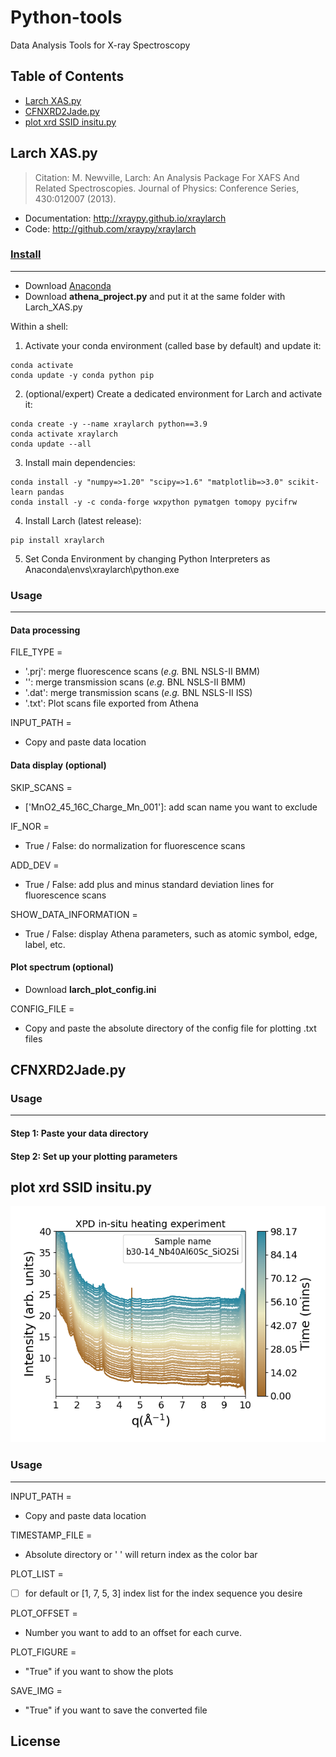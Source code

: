 # Python-tools
Data Analysis Tools for X-ray Spectroscopy

## Table of Contents

- [Larch XAS.py](#larch-XASpy)
- [CFNXRD2Jade.py](#cFNXRD2Jadepy)
- [plot xrd SSID insitu.py](#plot-xrd-SSID-insitupy)

## Larch XAS.py
> Citation: M. Newville, Larch: An Analysis Package For XAFS And Related Spectroscopies. Journal of Physics: Conference Series, 430:012007 (2013).
- Documentation: http://xraypy.github.io/xraylarch
- Code: http://github.com/xraypy/xraylarch

### [Install](https://xraypy.github.io/xraylarch/installation.html)

---
* Download [Anaconda](https://www.anaconda.com/)
* Download **athena_project.py** and put it at the same folder with Larch_XAS.py

Within a shell:

1. Activate your conda environment (called base by default) and update it:
```
conda activate
conda update -y conda python pip
```
2. (optional/expert) Create a dedicated environment for Larch and activate it:
```
conda create -y --name xraylarch python==3.9
conda activate xraylarch
conda update --all
```
3. Install main dependencies:
```
conda install -y "numpy=>1.20" "scipy=>1.6" "matplotlib=>3.0" scikit-learn pandas
conda install -y -c conda-forge wxpython pymatgen tomopy pycifrw
```
4. Install Larch (latest release):
```
pip install xraylarch
```
5. Set Conda Environment by changing Python Interpreters as Anaconda\envs\xraylarch\python.exe 

### Usage

---
#### Data processing

FILE_TYPE =
* '.prj': merge fluorescence scans (_e.g._ BNL NSLS-II BMM)
* '': merge transmission scans (_e.g._ BNL NSLS-II BMM)
* '.dat': merge transmission scans (_e.g._ BNL NSLS-II ISS)
* '.txt': Plot scans file exported from Athena

INPUT_PATH = 
* Copy and paste data location

#### Data display (optional)

SKIP_SCANS = 
* ['MnO2_45_16C_Charge_Mn_001']: add scan name you want to exclude

IF_NOR = 
* True / False: do normalization for fluorescence scans

ADD_DEV =
* True / False: add plus and minus standard deviation lines for fluorescence scans

SHOW_DATA_INFORMATION = 
* True / False: display Athena parameters, such as atomic symbol, edge, label, etc.

#### Plot spectrum (optional)

* Download **larch_plot_config.ini**

CONFIG_FILE = 
* Copy and paste the absolute directory of the config file for plotting .txt files

## CFNXRD2Jade.py
### Usage

---
#### Step 1: Paste your data directory

#### Step 2: Set up your plotting parameters

## plot xrd SSID insitu.py
<p align="center">
  <img src="./XPD_time.struct_time(tm_year=2022, tm_mon=4, tm_mday=21, tm_hour=23, tm_min=9, tm_sec=11, tm_wday=3, tm_yday=111, tm_isdst=1).png" alt="Size Limit CLI" width="738">
</p>

### Usage

---
INPUT_PATH = 
* Copy and paste data location

TIMESTAMP_FILE = 
* Absolute directory or ' ' will return index as the color bar

PLOT_LIST = 
* [  ] for default or [1, 7, 5, 3] index list for the index sequence you desire

PLOT_OFFSET = 
* Number you want to add to an offset for each curve.

PLOT_FIGURE = 
* "True" if you want to show the plots

SAVE_IMG = 
* "True" if you want to save the converted file

## License